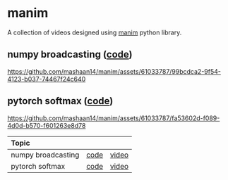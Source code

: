 # manim
A collection of videos designed using [manim](https://3b1b.github.io/manim/) python library.

## numpy broadcasting ([code](https://github.com/mashaan14/manim/blob/main/manim_numpyBroadcasting.ipynb))
https://github.com/mashaan14/manim/assets/61033787/99bcdca2-9f54-4123-b037-74467f24c640

## pytorch softmax ([code](https://github.com/mashaan14/manim/blob/main/manim_visualizeSoftmax.ipynb))
https://github.com/mashaan14/manim/assets/61033787/fa53602d-f089-4d0d-b570-f601263e8d78

| Topic |&nbsp;|&nbsp;|
| :--- | :---: | :---: |
| numpy broadcasting | [code](https://github.com/mashaan14/manim/blob/main/manim_numpyBroadcasting.ipynb) | [video](https://youtu.be/g2tvWTfKeZQ) |
| pytorch softmax | [code](https://github.com/mashaan14/manim/blob/main/manim_visualizeSoftmax.ipynb) | [video](https://youtube.com/shorts/5CrMfpRbimY?feature=share) |
